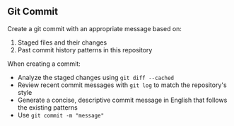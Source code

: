 ## Git Commit

Create a git commit with an appropriate message based on:

1. Staged files and their changes
2. Past commit history patterns in this repository

When creating a commit:

- Analyze the staged changes using `git diff --cached`
- Review recent commit messages with `git log` to match the repository's style
- Generate a concise, descriptive commit message in English that follows the existing patterns
- Use `git commit -m "message"`

